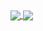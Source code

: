 <!--
**async-costelo/async-costelo** is a ✨ _special_ ✨ repository because its `README.md` (this file) appears on your GitHub profile.
-->
<a href="https://github.com/anuraghazra/github-readme-stats">
  <img align="center" src="https://github-readme-stats.vercel.app/api/top-langs/?username=async-costelo&theme=dark&langs_count=3" />
</a>
<a href="https://github.com/anuraghazra/convoychat">
  <img align="center" src="https://github-readme-stats.vercel.app/api?username=async-costelo&theme=dark" />
</a>




